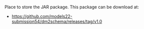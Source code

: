 Place to store the JAR package.
This package can be download at:
- https://github.com/models22-submission54/dm2schema/releases/tag/v1.0

